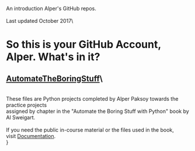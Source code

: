 An introduction Alper\'s GitHub repos. \
\
Last updated October 2017\

# So this is your GitHub Account, Alper. What\'s in it?

## [AutomateTheBoringStuff](https://github.com/apaksoy/automatetheboringstuff)\
\
These files are Python projects completed by Alper Paksoy towards the practice projects \
assigned by chapter  in the "Automate the Boring Stuff with Python" book by Al Sweigart.\
\
If you need the public in-course material or the files used in the book, \
visit [Documentation](https://automatetheboringstuff.com/).\
}
